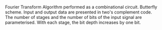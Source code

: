 Fourier Transform Algorithm performed as a combinational circuit. Butterfly scheme. Input and output data are presented in two's complement code. The number of stages and the number of bits of the input signal are parameterised. With each stage, the bit depth increases by one bit.
